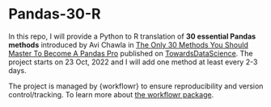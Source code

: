 # Pandas-30-R

In this repo, I will provide a Python to R translation of **30 essential Pandas methods** introduced by Avi Chawla in [The Only 30 Methods You Should Master To Become A Pandas Pro][] published on [TowardsDataScience][]. The project starts on 23 Oct, 2022 and I will add one method at least every 2-3 days.
 
The project is managed by {workflowr} to ensure reproducibility and version control/tracking. To learn more about [the workflowr package][]. 

[the workflowr package]: https://github.com/workflowr/workflowr
[The Only 30 Methods You Should Master To Become A Pandas Pro]: https://towardsdatascience.com/the-only-30-methods-you-should-master-to-become-a-pandas-pro-749795084bb2
[TowardsDataScience]: https://towardsdatascience.com/
